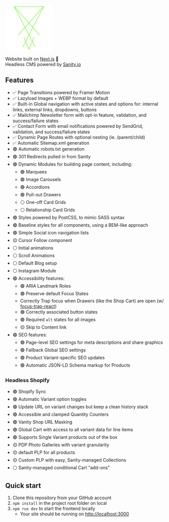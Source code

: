 <img src="public/HULL-Logo.svg" align="center" height="150" />

Website built on [Next.js](https://nextjs.org) 🤘 <br />
Headless CMS powered by [Sanity.io](https://sanity.io)


## Features

- ✅ Page Transitions powered by Framer Motion
- ✅ Lazyload Images + WEBP format by default
- ✅ Built-in Global navigation with active states and options for: internal links, external links, dropdowns, buttons
- ✅ Mailchimp Newsletter form with opt-in feature, validation, and success/failure states
- ✅ Contact Form with email notifications powered by SendGrid, validation, and success/failure states
- ✅ Dynamic Page Routes with optional nesting (ie. /parent/child)
- ✅ Automatic Sitemap.xml generation
- 🟢 Automatic robots.txt generation
- 🟢 301 Redirects pulled in from Sanity
- 🟢 Dynamic Modules for building page content, including:
   - 🟢 Marquees
   - 🟢 Image Carousels
   - 🟢 Accordions
   - 🟢 Pull-out Drawers
   - ⚪ One-off Card Grids
   - ⚪ Relationship Card Grids
- 🟢 Styles powered by PostCSS, to mimic SASS syntax
- 🟢 Baseline styles for all components, using a BEM-like approach
- 🟢 Simple Social icon navigation lists
- 🟡 Cursor Follow component
- ⚪ Initial animations
- ⚪ Scroll Animations
- ⚪ Default Blog setup
- ⚪ Instagram Module
- 🟢 Accessibility features:
   - 🟢 ARIA Landmark Roles
   - 🟢 Preserve default Focus States
   - Correctly Trap focus when Drawers (like the Shop Cart) are open (w/ [focus-trap-react](https://www.npmjs.com/package/focus-trap-react))
   - 🟢 Correctly associated button states
   - 🟢 Required `alt` states for all images
   - 🟡 Skip to Content link
- 🟢 SEO features:
   - 🟢 Page-level SEO settings for meta descriptions and share graphics
   - 🟢 Fallback Global SEO settings
   - 🟢 Product Variant-specific SEO updates
   - 🟢 Automatic JSON-LD Schema markup for Products
   
### Headless Shopify
- 🟢 Shopify Sync
- 🟢 Automatic Variant option toggles
- 🟢 Update URL on variant changes but keep a clean history stack
- 🟢 Accessible and clamped Quantity Counters
- 🟢 Vanity Shop URL Masking
- 🟢 Global Cart with access to all variant data for line items
- 🟢 Supports Single Variant products out of the box
- 🟡 PDP Photo Galleries with variant granularity
- 🟡 default PLP for all products
- 🟡 Custom PLP with easy, Sanity-managed Collections
- ⚪ Sanity-managed conditional Cart "add-ons"


## Quick start

1. Clone this repository from your GitHub account
2. `npm install` in the project root folder on local
3. `npm run dev` to start the frontend locally
   - Your site should be running on [http://localhost:3000](http://localhost:3000)

